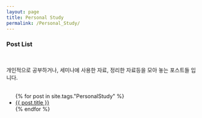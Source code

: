 ```yaml
---
layout: page
title: Personal Study
permalink: /Personal_Study/
---
```



<h3>Post List</h3><br />

개인적으로 공부하거나, 세미나에 사용한 자료, 정리한 자료등을 모아 놓는 포스트들 입니다.
<br /><br />

<ul>
  {% for post in site.tags."PersonalStudy" %}
    <li>
      <a href="{{ post.url }}">{{ post.title }}</a>
    </li>
  {% endfor %}
</ul>